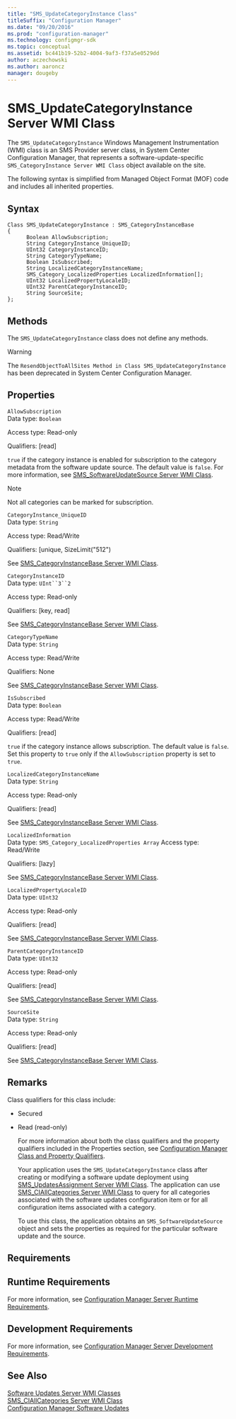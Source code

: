 ```yaml
---
title: "SMS_UpdateCategoryInstance Class"
titleSuffix: "Configuration Manager"
ms.date: "09/20/2016"
ms.prod: "configuration-manager"
ms.technology: configmgr-sdk
ms.topic: conceptual
ms.assetid: bc441b19-52b2-4004-9af3-f37a5e0529dd
author: aczechowski
ms.author: aaroncz
manager: dougeby
---
```

# SMS_UpdateCategoryInstance Server WMI Class
The `SMS_UpdateCategoryInstance` Windows Management Instrumentation (WMI) class is an SMS Provider server class, in System Center Configuration Manager, that represents a software-update-specific `SMS_CategoryInstance Server WMI Class` object available on the site.  

 The following syntax is simplified from Managed Object Format (MOF) code and includes all inherited properties.  

## Syntax  

```  
Class SMS_UpdateCategoryInstance : SMS_CategoryInstanceBase  
{  
      Boolean AllowSubscription;  
      String CategoryInstance_UniqueID;  
      UInt32 CategoryInstanceID;  
      String CategoryTypeName;  
      Boolean IsSubscribed;  
      String LocalizedCategoryInstanceName;  
      SMS_Category_LocalizedProperties LocalizedInformation[];  
      UInt32 LocalizedPropertyLocaleID;  
      UInt32 ParentCategoryInstanceID;  
      String SourceSite;  
};  
```  

## Methods  
 The `SMS_UpdateCategoryInstance` class does not define any methods.  

> [!WARNING]
>  The `ResendObjectToAllSites Method in Class SMS_UpdateCategoryInstance` has been deprecated in System Center Configuration Manager.  

## Properties  
 `AllowSubscription`  
 Data type: `Boolean`  

 Access type: Read-only  

 Qualifiers: [read]  

 `true` if the category instance is enabled for subscription to the category metadata from the software update source. The default value is `false`. For more information, see [SMS_SoftwareUpdateSource Server WMI Class](../../../develop/reference/sum/sms_softwareupdatesource-server-wmi-class.md).  

> [!NOTE]
>  Not all categories can be marked for subscription.  

 `CategoryInstance_UniqueID`  
 Data type: `String`  

 Access type: Read/Write  

 Qualifiers: [unique, SizeLimit("512")  

 See [SMS_CategoryInstanceBase Server WMI Class](../../../develop/reference/compliance/sms_categoryinstancebase-server-wmi-class.md).  

 `CategoryInstanceID`  
 Data type: `UInt``3``2`  

 Access type: Read-only  

 Qualifiers: [key, read]  

 See [SMS_CategoryInstanceBase Server WMI Class](../../../develop/reference/compliance/sms_categoryinstancebase-server-wmi-class.md).  

 `CategoryTypeName`  
 Data type: `String`  

 Access type: Read/Write  

 Qualifiers: None  

 See [SMS_CategoryInstanceBase Server WMI Class](../../../develop/reference/compliance/sms_categoryinstancebase-server-wmi-class.md).  

 `IsSubscribed`  
 Data type: `Boolean`  

 Access type: Read/Write  

 Qualifiers: [read]  

 `true` if the category instance allows subscription. The default value is `false`. Set this property to `true` only if the `AllowSubscription` property is set to `true`.  

 `LocalizedCategoryInstanceName`  
 Data type: `String`  

 Access type: Read-only  

 Qualifiers: [read]  

 See [SMS_CategoryInstanceBase Server WMI Class](../../../develop/reference/compliance/sms_categoryinstancebase-server-wmi-class.md).  

 `LocalizedInformation`  
 Data type: `SMS_Category_LocalizedProperties Array` Access type: Read/Write  

 Qualifiers: [lazy]  

 See [SMS_CategoryInstanceBase Server WMI Class](../../../develop/reference/compliance/sms_categoryinstancebase-server-wmi-class.md).  

 `LocalizedPropertyLocaleID`  
 Data type: `UInt32`  

 Access type: Read-only  

 Qualifiers: [read]  

 See [SMS_CategoryInstanceBase Server WMI Class](../../../develop/reference/compliance/sms_categoryinstancebase-server-wmi-class.md).  

 `ParentCategoryInstanceID`  
 Data type: `UInt32`  

 Access type: Read-only  

 Qualifiers: [read]  

 See [SMS_CategoryInstanceBase Server WMI Class](../../../develop/reference/compliance/sms_categoryinstancebase-server-wmi-class.md).  

 `SourceSite`  
 Data type: `String`  

 Access type: Read-only  

 Qualifiers: [read]  

 See [SMS_CategoryInstanceBase Server WMI Class](../../../develop/reference/compliance/sms_categoryinstancebase-server-wmi-class.md).  

## Remarks  
 Class qualifiers for this class include:  

- Secured  

- Read (read-only)  

  For more information about both the class qualifiers and the property qualifiers included in the Properties section, see [Configuration Manager Class and Property Qualifiers](../../../develop/reference/misc/class-and-property-qualifiers.md).  

  Your application uses the `SMS_UpdateCategoryInstance` class after creating or modifying a software update deployment using [SMS_UpdatesAssignment Server WMI Class](../../../develop/reference/sum/sms_updatesassignment-server-wmi-class.md). The application can use [SMS_CIAllCategories Server WMI Class](../../../develop/reference/sum/sms_ciallcategories-server-wmi-class.md) to query for all categories associated with the software updates configuration item or for all configuration items associated with a category.  

  To use this class, the application obtains an `SMS_SoftwareUpdateSource` object and sets the properties as required for the particular software update and the source.  

## Requirements  

## Runtime Requirements  
 For more information, see [Configuration Manager Server Runtime Requirements](../../../develop/core/reqs/server-runtime-requirements.md).  

## Development Requirements  
 For more information, see [Configuration Manager Server Development Requirements](../../../develop/core/reqs/server-development-requirements.md).  

## See Also  
 [Software Updates Server WMI Classes](../../../develop/reference/sum/software-updates-server-wmi-classes.md)   
 [SMS_CIAllCategories Server WMI Class](../../../develop/reference/sum/sms_ciallcategories-server-wmi-class.md)   
 [Configuration Manager Software Updates](../../../develop/sum/software-updates.md)
